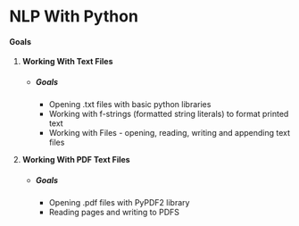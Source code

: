 # NLP With Python

#### Goals 

1. **Working With Text Files**

   - ##### Goals 

     - Opening .txt files with basic python libraries 
     - Working with f-strings (formatted string literals) to format printed text
     - Working with Files - opening, reading, writing and appending text files
     
2. **Working With PDF Text Files**

   - ##### Goals
   
     - Opening .pdf files with PyPDF2 library
     - Reading pages and writing to PDFS
      
